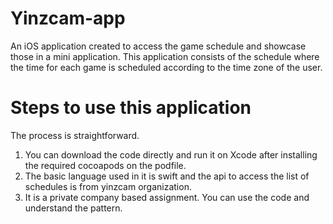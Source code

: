 # Yinzcam-app

An iOS application created to access the game schedule and showcase those in a mini application. This application consists of the schedule where the time for each game is scheduled according to the time zone of the user.

# Steps to use this application

The process is straightforward. 

1. You can download the code directly and run it on Xcode after installing the required cocoapods on the podfile. 
2. The basic language used in it is swift and the api to access the list of schedules is from yinzcam organization.
3. It is a private company based assignment. You can use the code and understand the pattern.
